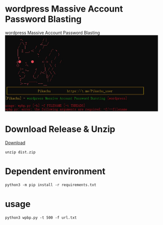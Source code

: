 # wordpress Massive Account Password Blasting
wordpress Massive Account Password Blasting
![1](https://github.com/mypikapika/wordpress-account-blasting/blob/main/IMG_0251.jpeg)

# Download Release & Unzip
[Download](https://github.com/mypikapika/wordpress-account-blasting/releases)
```shell
unzip dist.zip
```

# Dependent environment
```shell
python3 -m pip install -r requirements.txt
```
# usage
```shell
python3 wpbp.py -t 500 -f url.txt
```

